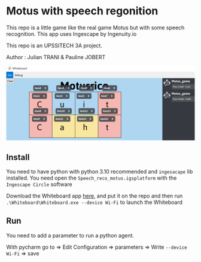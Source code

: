 # Motus with speech regonition

This repo is a little game like the real game Motus but with some speech recognition. This app uses Ingescape by Ingenuity.io

This repo is an UPSSITECH 3A project.

Author : Julian TRANI & Pauline JOBERT

![](assets/review_game.png)

## Install

You need to have python with python 3.10 recommended and `ingesacape` lib installed.
You need open the `Speech_reco_motus.igsplatform` with the `Ingescape Circle` software 

Download the Whiteboard app [here](https://ingescape.com/upssitech/Whiteboard.zip), and put it on the repo and then run `.\Whiteboard\Whiteboard.exe --device Wi-Fi` to launch the Whiteboard

## Run 

You need to add a parameter to run a python agent.

With pycharm go to => Edit Configuration => parameters => Write `--device Wi-Fi` => save




